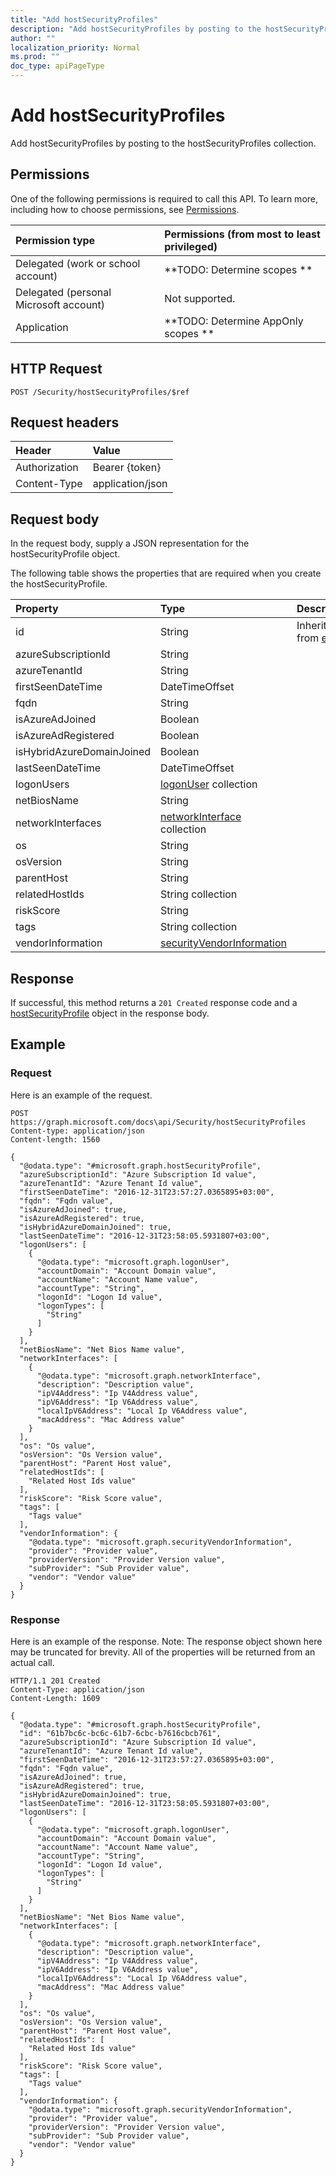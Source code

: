 ```yaml
---
title: "Add hostSecurityProfiles"
description: "Add hostSecurityProfiles by posting to the hostSecurityProfiles collection."
author: ""
localization_priority: Normal
ms.prod: ""
doc_type: apiPageType
---
```


# Add hostSecurityProfiles

Add hostSecurityProfiles by posting to the hostSecurityProfiles collection.

## Permissions
One of the following permissions is required to call this API. To learn more, including how to choose permissions, see [Permissions](/concepts/permissions-reference.md).

|Permission type|Permissions (from most to least privileged)|
|:---|:---|
|Delegated (work or school account)|**TODO: Determine scopes **|
|Delegated (personal Microsoft account)|Not supported.|
|Application|**TODO: Determine AppOnly scopes **|

## HTTP Request
<!-- {
  "blockType": "ignored"
}
-->
``` http
POST /Security/hostSecurityProfiles/$ref
```

## Request headers
|Header|Value|
|:---|:---|
|Authorization|Bearer {token}|
|Content-Type|application/json|

## Request body
In the request body, supply a JSON representation for the hostSecurityProfile object.

The following table shows the properties that are required when you create the hostSecurityProfile.

|Property|Type|Description|
|:---|:---|:---|
|id|String| Inherited from [entity](../resources/entity.md)|
|azureSubscriptionId|String||
|azureTenantId|String||
|firstSeenDateTime|DateTimeOffset||
|fqdn|String||
|isAzureAdJoined|Boolean||
|isAzureAdRegistered|Boolean||
|isHybridAzureDomainJoined|Boolean||
|lastSeenDateTime|DateTimeOffset||
|logonUsers|[logonUser](../resources/logonUser.md) collection||
|netBiosName|String||
|networkInterfaces|[networkInterface](../resources/networkInterface.md) collection||
|os|String||
|osVersion|String||
|parentHost|String||
|relatedHostIds|String collection||
|riskScore|String||
|tags|String collection||
|vendorInformation|[securityVendorInformation](../resources/securityVendorInformation.md)||



## Response
If successful, this method returns a `201 Created` response code and a [hostSecurityProfile](../resources/hostsecurityprofile.md) object in the response body.

## Example

### Request
Here is an example of the request.
<!-- {
  "blockType": "request",
  "name": "create_hostsecurityprofile_from_"
}
-->
``` http
POST https://graph.microsoft.com/docs\api/Security/hostSecurityProfiles
Content-type: application/json
Content-length: 1560

{
  "@odata.type": "#microsoft.graph.hostSecurityProfile",
  "azureSubscriptionId": "Azure Subscription Id value",
  "azureTenantId": "Azure Tenant Id value",
  "firstSeenDateTime": "2016-12-31T23:57:27.0365895+03:00",
  "fqdn": "Fqdn value",
  "isAzureAdJoined": true,
  "isAzureAdRegistered": true,
  "isHybridAzureDomainJoined": true,
  "lastSeenDateTime": "2016-12-31T23:58:05.5931807+03:00",
  "logonUsers": [
    {
      "@odata.type": "microsoft.graph.logonUser",
      "accountDomain": "Account Domain value",
      "accountName": "Account Name value",
      "accountType": "String",
      "logonId": "Logon Id value",
      "logonTypes": [
        "String"
      ]
    }
  ],
  "netBiosName": "Net Bios Name value",
  "networkInterfaces": [
    {
      "@odata.type": "microsoft.graph.networkInterface",
      "description": "Description value",
      "ipV4Address": "Ip V4Address value",
      "ipV6Address": "Ip V6Address value",
      "localIpV6Address": "Local Ip V6Address value",
      "macAddress": "Mac Address value"
    }
  ],
  "os": "Os value",
  "osVersion": "Os Version value",
  "parentHost": "Parent Host value",
  "relatedHostIds": [
    "Related Host Ids value"
  ],
  "riskScore": "Risk Score value",
  "tags": [
    "Tags value"
  ],
  "vendorInformation": {
    "@odata.type": "microsoft.graph.securityVendorInformation",
    "provider": "Provider value",
    "providerVersion": "Provider Version value",
    "subProvider": "Sub Provider value",
    "vendor": "Vendor value"
  }
}
```

### Response
Here is an example of the response. Note: The response object shown here may be truncated for brevity. All of the properties will be returned from an actual call.
<!-- {
  "blockType": "response",
  "truncated": true,
  "@odata.type": "microsoft.graph.hostsecurityprofile"
}
-->
``` http
HTTP/1.1 201 Created
Content-Type: application/json
Content-Length: 1609

{
  "@odata.type": "#microsoft.graph.hostSecurityProfile",
  "id": "61b7bc6c-bc6c-61b7-6cbc-b7616cbcb761",
  "azureSubscriptionId": "Azure Subscription Id value",
  "azureTenantId": "Azure Tenant Id value",
  "firstSeenDateTime": "2016-12-31T23:57:27.0365895+03:00",
  "fqdn": "Fqdn value",
  "isAzureAdJoined": true,
  "isAzureAdRegistered": true,
  "isHybridAzureDomainJoined": true,
  "lastSeenDateTime": "2016-12-31T23:58:05.5931807+03:00",
  "logonUsers": [
    {
      "@odata.type": "microsoft.graph.logonUser",
      "accountDomain": "Account Domain value",
      "accountName": "Account Name value",
      "accountType": "String",
      "logonId": "Logon Id value",
      "logonTypes": [
        "String"
      ]
    }
  ],
  "netBiosName": "Net Bios Name value",
  "networkInterfaces": [
    {
      "@odata.type": "microsoft.graph.networkInterface",
      "description": "Description value",
      "ipV4Address": "Ip V4Address value",
      "ipV6Address": "Ip V6Address value",
      "localIpV6Address": "Local Ip V6Address value",
      "macAddress": "Mac Address value"
    }
  ],
  "os": "Os value",
  "osVersion": "Os Version value",
  "parentHost": "Parent Host value",
  "relatedHostIds": [
    "Related Host Ids value"
  ],
  "riskScore": "Risk Score value",
  "tags": [
    "Tags value"
  ],
  "vendorInformation": {
    "@odata.type": "microsoft.graph.securityVendorInformation",
    "provider": "Provider value",
    "providerVersion": "Provider Version value",
    "subProvider": "Sub Provider value",
    "vendor": "Vendor value"
  }
}
```

